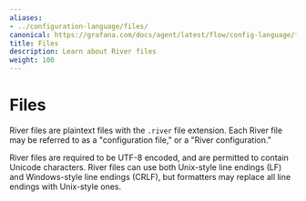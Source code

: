 ```yaml
---
aliases:
- ../configuration-language/files/
canonical: https://grafana.com/docs/agent/latest/flow/config-language/files/
title: Files
description: Learn about River files
weight: 100
---
```


# Files
River files are plaintext files with the `.river` file extension. Each River
file may be referred to as a "configuration file," or a "River configuration."

River files are required to be UTF-8 encoded, and are permitted to contain
Unicode characters. River files can use both Unix-style line endings (LF) and
Windows-style line endings (CRLF), but formatters may replace all line endings
with Unix-style ones.
